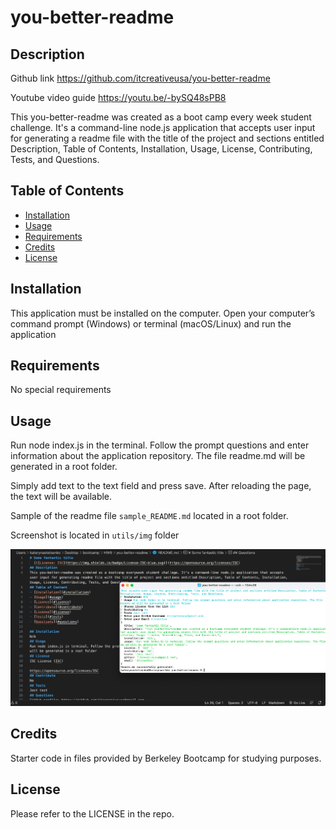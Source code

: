 # you-better-readme

## Description

Github link
https://github.com/itcreativeusa/you-better-readme

Youtube video guide
https://youtu.be/-bySQ48sPB8

This you-better-readme was created as a boot camp every week student challenge.
It's a command-line node.js application that accepts user input for generating a readme file with the title of the project and sections entitled Description, Table of Contents, Installation, Usage, License, Contributing, Tests, and Questions.


## Table of Contents 

- [Installation](#installation)
- [Usage](#usage)
- [Requirements](#requirements)
- [Credits](#credits)
- [License](#license)

## Installation

This application must be installed on the computer. Open your computer’s command prompt (Windows) or terminal (macOS/Linux) and run the application
 
## Requirements

No special requirements

## Usage

Run node index.js in the terminal.
Follow the prompt questions and enter information about the application repository.
The file readme.md will be generated in a root folder.

Simply add text to the text field and press save. After reloading the page, the text will be available.
 
Sample of the readme file `sample_README.md` located in a root folder. 
 
Screenshot is located in `utils/img` folder

![you-better-readme](utils/img/screenshot.png)

## Credits
 
 Starter code in files provided by Berkeley Bootcamp for studying purposes.

## License

Please refer to the LICENSE in the repo.
